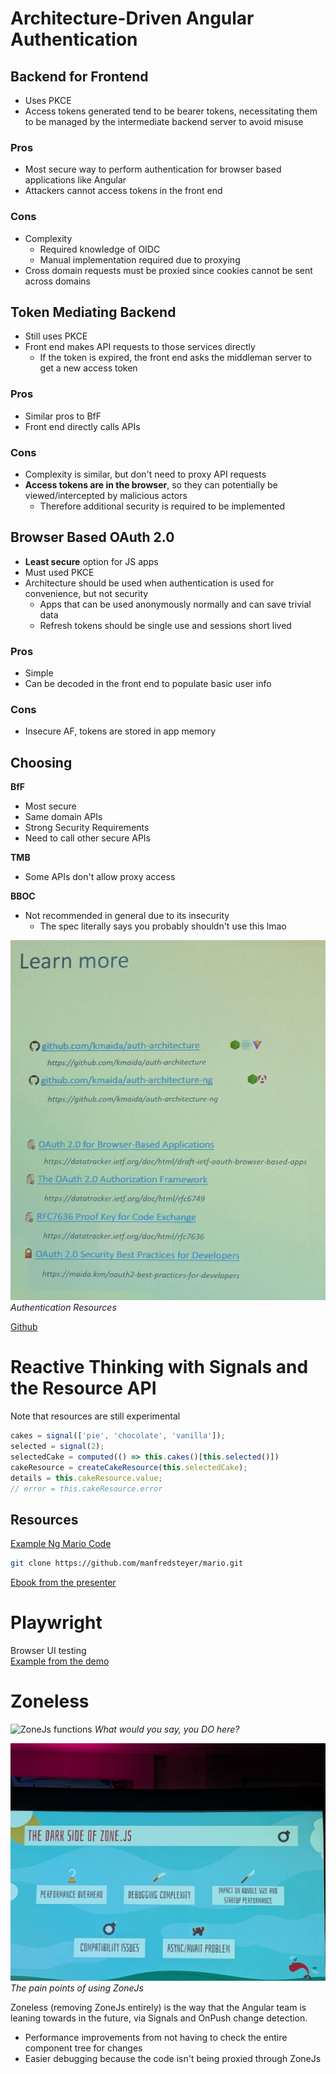 # Architecture-Driven Angular Authentication

## Backend for Frontend
- Uses PKCE 
- Access tokens generated tend to be bearer tokens, necessitating them to be managed by the intermediate backend server to avoid misuse

### Pros
- Most secure way to perform authentication for browser based applications like Angular
- Attackers cannot access tokens in the front end 

### Cons
- Complexity
  - Required knowledge of OIDC
  - Manual implementation required due to proxying  
- Cross domain requests must be proxied since cookies cannot be sent across domains

## Token Mediating Backend
- Still uses PKCE  
- Front end makes API requests to those services directly 
  - If the token is expired, the front end asks the middleman server to get a new access token 


### Pros
- Similar pros to BfF 
- Front end directly calls APIs 

### Cons 
- Complexity is similar, but don't need to proxy API requests
- **Access tokens are in the browser**, so they can potentially be viewed/intercepted by malicious actors 
  - Therefore additional security is required to be implemented

## Browser Based OAuth 2.0
- **Least secure** option for JS apps
- Must used PKCE
- Architecture should be used when authentication is used for convenience, but not security
  - Apps that can be used anonymously normally and can save trivial data
  - Refresh tokens should be single use and sessions short lived

### Pros 
- Simple
- Can be decoded in the front end to populate basic user info

### Cons
- Insecure AF, tokens are stored in app memory

## Choosing 

**BfF**
- Most secure
- Same domain APIs
- Strong Security Requirements
- Need to call other secure APIs

**TMB**
- Some APIs don't allow proxy access

**BBOC**
- Not recommended in general due to its insecurity 
  - The spec literally says you probably shouldn't use this lmao

![Resources](resources/01_auth-resources.png)
*Authentication Resources*

[Github](https://github.com/kmaida/auth-architecture-ng)

# Reactive Thinking with Signals and the Resource API 
Note that resources are still experimental 

``` typescript
cakes = signal(['pie', 'chocolate', 'vanilla']);
selected = signal(2);
selectedCake = computed(() => this.cakes()[this.selected()])
cakeResource = createCakeResource(this.selectedCake);
details = this.cakeResource.value;
// error = this.cakeResource.error
```

## Resources 
[Example Ng Mario Code](https://github.com/manfredsteyer/mario) 
 
``` bash
git clone https://github.com/manfredsteyer/mario.git
```

[Ebook from the presenter](angulararchitects.io/modern)

# Playwright

Browser UI testing<br>
[Example from the demo](https://testronaut.dev/)

# Zoneless 

![ZoneJs functions](resources/02_zonejs-functions.png)
*What would you say, you DO here?*

![Zone Pitfalls](resources/03_zonejs-pain.png)
*The pain points of using ZoneJs*

Zoneless (removing ZoneJs entirely) is the way that the Angular team is leaning towards in the future, via Signals and OnPush change detection.
- Performance improvements from not having to check the entire component tree for changes
- Easier debugging because the code isn't being proxied through ZoneJs



